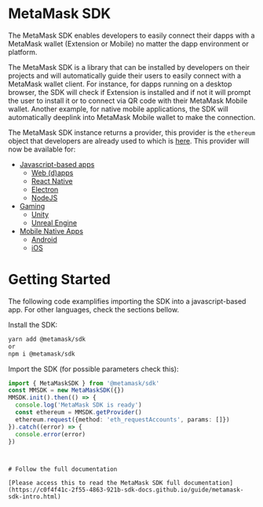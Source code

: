 # MetaMask SDK

The MetaMask SDK enables developers to easily connect their dapps with a MetaMask wallet (Extension or Mobile) no matter the dapp environment or platform.

The MetaMask SDK is a library that can be installed by developers on their projects and will automatically guide their users to easily connect with a MetaMask wallet client. For instance, for dapps running on a desktop browser, the SDK will check if Extension is installed and if not it will prompt the user to install it or to connect via QR code with their MetaMask Mobile wallet. Another example, for native mobile applications, the SDK will automatically deeplink into MetaMask Mobile wallet to make the connection.

The MetaMask SDK instance returns a provider, this provider is the `ethereum` object that developers are already used to which is [here](https://docs.metamask.io/guide/ethereum-provider.html). This provider will now be available for:

- [Javascript-based apps](https://c0f4f41c-2f55-4863-921b-sdk-docs.github.io/guide/metamask-sdk-js.html#javascript)
  - [Web (d)apps](https://c0f4f41c-2f55-4863-921b-sdk-docs.github.io/guide/metamask-sdk-js.html#web-d-apps)
  - [React Native](https://c0f4f41c-2f55-4863-921b-sdk-docs.github.io/guide/metamask-sdk-js.html#react-native)
  - [Electron](https://c0f4f41c-2f55-4863-921b-sdk-docs.github.io/guide/metamask-sdk-js.html#electron)
  - [NodeJS](https://c0f4f41c-2f55-4863-921b-sdk-docs.github.io/guide/metamask-sdk-js.html#nodejs)
- [Gaming](https://c0f4f41c-2f55-4863-921b-sdk-docs.github.io/guide/metamask-sdk-gaming.html#gaming)
  - [Unity](https://c0f4f41c-2f55-4863-921b-sdk-docs.github.io/guide/metamask-sdk-gaming.html#unity)
  - [Unreal Engine](https://c0f4f41c-2f55-4863-921b-sdk-docs.github.io/guide/metamask-sdk-gaming.html#unreal-engine)
- [Mobile Native Apps](https://c0f4f41c-2f55-4863-921b-sdk-docs.github.io/guide/metamask-sdk-mobile.html#mobile)
  - [Android](https://c0f4f41c-2f55-4863-921b-sdk-docs.github.io/guide/metamask-sdk-mobile.html#android)
  - [iOS](https://c0f4f41c-2f55-4863-921b-sdk-docs.github.io/guide/metamask-sdk-mobile.html#ios)

# Getting Started

The following code examplifies importing the SDK into a javascript-based app. For other languages, check the sections bellow.

Install the SDK:

```bash
yarn add @metamask/sdk
or
npm i @metamask/sdk
```

Import the SDK (for possible parameters check this):

```ts
import { MetaMaskSDK } from '@metamask/sdk'
const MMSDK = new MetaMaskSDK({})
MMSDK.init().then(() => {
  console.log('MetaMask SDK is ready')
  const ethereum = MMSDK.getProvider()
  ethereum.request({method: 'eth_requestAccounts', params: []})
}).catch((error) => {
  console.error(error)
})
```

```


# Follow the full documentation

[Please access this to read the MetaMask SDK full documentation](https://c0f4f41c-2f55-4863-921b-sdk-docs.github.io/guide/metamask-sdk-intro.html)
